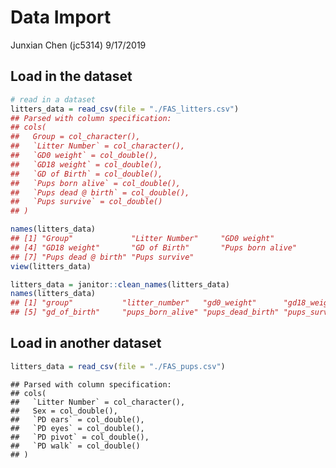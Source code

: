 Data Import
================
Junxian Chen (jc5314)
9/17/2019

## Load in the dataset

``` r
# read in a dataset
litters_data = read_csv(file = "./FAS_litters.csv")
## Parsed with column specification:
## cols(
##   Group = col_character(),
##   `Litter Number` = col_character(),
##   `GD0 weight` = col_double(),
##   `GD18 weight` = col_double(),
##   `GD of Birth` = col_double(),
##   `Pups born alive` = col_double(),
##   `Pups dead @ birth` = col_double(),
##   `Pups survive` = col_double()
## )

names(litters_data)
## [1] "Group"             "Litter Number"     "GD0 weight"       
## [4] "GD18 weight"       "GD of Birth"       "Pups born alive"  
## [7] "Pups dead @ birth" "Pups survive"
view(litters_data)

litters_data = janitor::clean_names(litters_data)
names(litters_data)
## [1] "group"           "litter_number"   "gd0_weight"      "gd18_weight"    
## [5] "gd_of_birth"     "pups_born_alive" "pups_dead_birth" "pups_survive"
```

## Load in another dataset

``` r
litters_data = read_csv(file = "./FAS_pups.csv")
```

    ## Parsed with column specification:
    ## cols(
    ##   `Litter Number` = col_character(),
    ##   Sex = col_double(),
    ##   `PD ears` = col_double(),
    ##   `PD eyes` = col_double(),
    ##   `PD pivot` = col_double(),
    ##   `PD walk` = col_double()
    ## )
